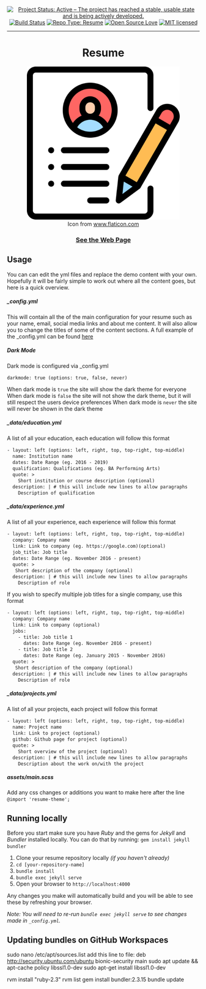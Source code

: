 <div align="center">

  [![Project Status: Active – The project has reached a stable, usable state and is being actively developed.](http://www.repostatus.org/badges/latest/active.svg)](http://www.repostatus.org/#active)
  [![Build Status](https://travis-ci.com/ziaulazam/ziaulazam.github.io.svg?branch=master)](https://travis-ci.com/ziaulazam/ziaulazam.github.io)
  [![Repo Type: Resume](https://img.shields.io/badge/repo%20type-resume-lightgrey.svg)](#resume)
  [![Open Source Love](https://badges.frapsoft.com/os/v1/open-source.svg?v=103)](https://github.com/ellerbrock/open-source-badges/)
  [![MIT licensed](https://img.shields.io/badge/license-MIT-blue.svg)](https://github.com/ziaulazam/ziaulazam.github.io/blob/master/LICENSE)

</div>

---

<h1 align="center">Resume</h1>

<div align="center">
  <a href="https://ziaulazam.github.io/">
    <img src="resume.svg" alt="Resume" width="400">
  </a>
  <br/>
  <div>
    Icon from
    <a href="https://www.flaticon.com/" title="Flaticon">www.flaticon.com</a>
  </div>
  <h3>
    <a href="https://ziaulazam.github.io/">See the Web Page</a>
  </h3>
</div>

## Usage

You can can edit the yml files and replace the demo content with your own. Hopefully it will be fairly simple to work out where all the content goes, but here is a quick overview.

##### _config.yml
This will contain all the of the main configuration for your resume such as your name, email, social media links and about me content. It will also allow you to change the titles of some of the content sections.
A full example of the _config.yml can be found [here](https://github.com/sproogen/modern-resume-theme/blob/master/_config.yml)

##### Dark Mode
Dark mode is configured via _config.yml
```
darkmode: true (options: true, false, never)
```
When dark mode is `true` the site will show the dark theme for everyone
When dark mode is `false` the site will not show the dark theme, but it will still respect the users device preferences
When dark mode is `never` the site will never be shown in the dark theme

##### _data/education.yml
A list of all your education, each education will follow this format
```
- layout: left (options: left, right, top, top-right, top-middle)
  name: Institution name
  dates: Date Range (eg. 2016 - 2019)
  qualification: Qualifications (eg. BA Performing Arts)
  quote: >
    Short institution or course description (optional)
  description: | # this will include new lines to allow paragraphs
    Description of qualification
```

##### _data/experience.yml
A list of all your experience, each experience will follow this format
```
- layout: left (options: left, right, top, top-right, top-middle)
  company: Company name
  link: Link to company (eg. https://google.com)(optional)
  job_title: Job title
  dates: Date Range (eg. November 2016 - present)
  quote: >
   Short description of the company (optional)
  description: | # this will include new lines to allow paragraphs
    Description of role
```

If you wish to specify multiple job titles for a single company, use this format
```
- layout: left (options: left, right, top, top-right, top-middle)
  company: Company name
  link: Link to company (optional)
  jobs:
    - title: Job title 1
      dates: Date Range (eg. November 2016 - present)
    - title: Job title 2
      dates: Date Range (eg. January 2015 - November 2016)
  quote: >
   Short description of the company (optional)
  description: | # this will include new lines to allow paragraphs
    Description of role
```

##### _data/projects.yml
A list of all your projects, each project will follow this format
```
- layout: left (options: left, right, top, top-right, top-middle)
  name: Project name
  link: Link to project (optional)
  github: Github page for project (optional)
  quote: >
    Short overview of the project (optional)
  description: | # this will include new lines to allow paragraphs
    Description about the work on/with the project
```

##### assets/main.scss
Add any css changes or additions you want to make here after the line `@import 'resume-theme';`

## Running locally

Before you start make sure you have *Ruby* and the gems for *Jekyll* and *Bundler* installed locally.
You can do that by running: `gem install jekyll bundler`

1. Clone your resume repository locally *(if you haven't already)*
2. `cd [your-repository-name]`
3. `bundle install`
4. `bundle exec jekyll serve`
5. Open your browser to `http://localhost:4000`

Any changes you make will automatically build and you will be able to see these by refreshing your browser.

*Note: You will need to re-run `bundle exec jekyll serve` to see changes made in `_config.yml`.*

## Updating bundles on GitHub Workspaces
sudo nano /etc/apt/sources.list
add this line to file: deb http://security.ubuntu.com/ubuntu bionic-security main
sudo apt update && apt-cache policy libssl1.0-dev
sudo apt-get install libssl1.0-dev

rvm install "ruby-2.3"
rvm list
gem install bundler:2.3.15
bundle update
